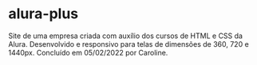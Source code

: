 # alura-plus

Site de uma empresa criada com auxílio dos cursos de HTML e CSS da Alura.
Desenvolvido e responsivo para telas de dimensões de 360, 720 e 1440px. 
Concluído em 05/02/2022 por Caroline.
